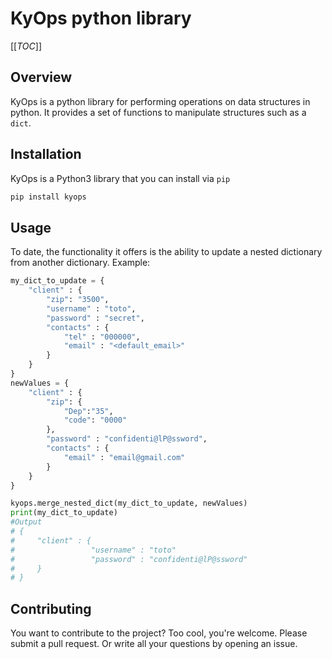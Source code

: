 # KyOps python library



[[_TOC_]]

## Overview

KyOps is a python library for performing operations on data structures in python. It provides a set of functions to manipulate structures such as a `dict`.

## Installation

KyOps is a Python3 library that you can install via `pip`

```bash
pip install kyops
```



## Usage

To date, the functionality it offers is the ability to update a nested dictionary from another dictionary. Example:

```Python
my_dict_to_update = {
    "client" : {
        "zip": "3500",
        "username" : "toto",
        "password" : "secret",
        "contacts" : {
            "tel" : "000000",
            "email" : "<default_email>"
        }
    }
}
newValues = {
    "client" : {
        "zip": {
            "Dep":"35",
            "code": "0000"
        },
        "password" : "confidenti@lP@ssword",
        "contacts" : {
            "email" : "email@gmail.com"
        }
    }
}

kyops.merge_nested_dict(my_dict_to_update, newValues)
print(my_dict_to_update)
#Output
# {
#     "client" : {
#                 "username" : "toto"
#                 "password" : "confidenti@lP@ssword"
#     }
# }
```



## Contributing

You want to contribute to the project? Too cool, you're welcome. Please submit a pull request. Or write all your questions by opening an issue.

